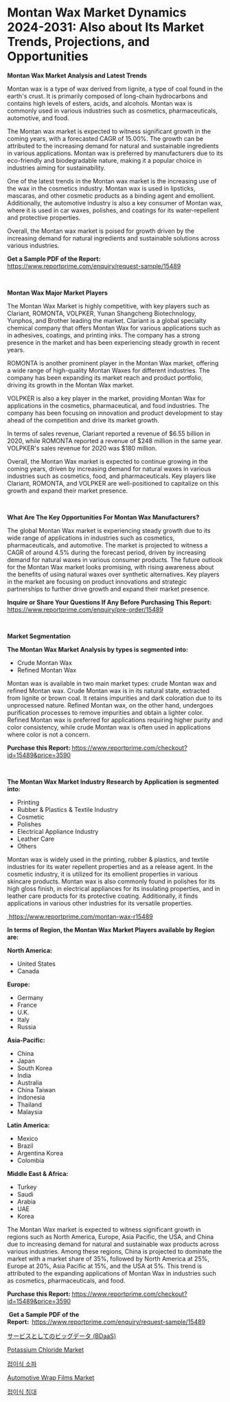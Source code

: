 <p><h1>Montan Wax Market Dynamics 2024-2031: Also about Its Market Trends, Projections, and Opportunities</h1></p><p><strong>Montan Wax Market Analysis and Latest Trends</strong></p>
<p><p>Montan wax is a type of wax derived from lignite, a type of coal found in the earth's crust. It is primarily composed of long-chain hydrocarbons and contains high levels of esters, acids, and alcohols. Montan wax is commonly used in various industries such as cosmetics, pharmaceuticals, automotive, and food.</p><p>The Montan wax market is expected to witness significant growth in the coming years, with a forecasted CAGR of 15.00%. The growth can be attributed to the increasing demand for natural and sustainable ingredients in various applications. Montan wax is preferred by manufacturers due to its eco-friendly and biodegradable nature, making it a popular choice in industries aiming for sustainability.</p><p>One of the latest trends in the Montan wax market is the increasing use of the wax in the cosmetics industry. Montan wax is used in lipsticks, mascaras, and other cosmetic products as a binding agent and emollient. Additionally, the automotive industry is also a key consumer of Montan wax, where it is used in car waxes, polishes, and coatings for its water-repellent and protective properties.</p><p>Overall, the Montan wax market is poised for growth driven by the increasing demand for natural ingredients and sustainable solutions across various industries.</p></p>
<p><strong>Get a Sample PDF of the Report:&nbsp;</strong> <a href="https://www.reportprime.com/enquiry/request-sample/15489">https://www.reportprime.com/enquiry/request-sample/15489</a></p>
<p>&nbsp;</p>
<p><strong>Montan Wax Major Market Players</strong></p>
<p><p>The Montan Wax Market is highly competitive, with key players such as Clariant, ROMONTA, VOLPKER, Yunan Shangcheng Biotechnology, Yunphos, and Brother leading the market. Clariant is a global specialty chemical company that offers Montan Wax for various applications such as in adhesives, coatings, and printing inks. The company has a strong presence in the market and has been experiencing steady growth in recent years.</p><p>ROMONTA is another prominent player in the Montan Wax market, offering a wide range of high-quality Montan Waxes for different industries. The company has been expanding its market reach and product portfolio, driving its growth in the Montan Wax market.</p><p>VOLPKER is also a key player in the market, providing Montan Wax for applications in the cosmetics, pharmaceutical, and food industries. The company has been focusing on innovation and product development to stay ahead of the competition and drive its market growth.</p><p>In terms of sales revenue, Clariant reported a revenue of $6.55 billion in 2020, while ROMONTA reported a revenue of $248 million in the same year. VOLPKER's sales revenue for 2020 was $180 million.</p><p>Overall, the Montan Wax market is expected to continue growing in the coming years, driven by increasing demand for natural waxes in various industries such as cosmetics, food, and pharmaceuticals. Key players like Clariant, ROMONTA, and VOLPKER are well-positioned to capitalize on this growth and expand their market presence.</p></p>
<p>&nbsp;</p>
<p><strong>What Are The Key Opportunities For Montan Wax Manufacturers?</strong></p>
<p><p>The global Montan Wax market is experiencing steady growth due to its wide range of applications in industries such as cosmetics, pharmaceuticals, and automotive. The market is projected to witness a CAGR of around 4.5% during the forecast period, driven by increasing demand for natural waxes in various consumer products. The future outlook for the Montan Wax market looks promising, with rising awareness about the benefits of using natural waxes over synthetic alternatives. Key players in the market are focusing on product innovations and strategic partnerships to further drive growth and expand their market presence.</p></p>
<p><strong>Inquire or Share Your Questions If Any Before Purchasing This Report:</strong> <a href="https://www.reportprime.com/enquiry/pre-order/15489">https://www.reportprime.com/enquiry/pre-order/15489</a></p>
<p>&nbsp;</p>
<p><strong>Market Segmentation</strong></p>
<p><strong>The Montan Wax Market Analysis by types is segmented into:</strong></p>
<p><ul><li>Crude Montan Wax</li><li>Refined Montan Wax</li></ul></p>
<p><p>Montan wax is available in two main market types: crude Montan wax and refined Montan wax. Crude Montan wax is in its natural state, extracted from lignite or brown coal. It retains impurities and dark coloration due to its unprocessed nature. Refined Montan wax, on the other hand, undergoes purification processes to remove impurities and obtain a lighter color. Refined Montan wax is preferred for applications requiring higher purity and color consistency, while crude Montan wax is often used in applications where color is not a concern.</p></p>
<p><strong>Purchase this Report:&nbsp;</strong><a href="https://www.reportprime.com/checkout?id=15489&price=3590">https://www.reportprime.com/checkout?id=15489&price=3590</a></p>
<p>&nbsp;</p>
<p><strong>The Montan Wax Market Industry Research by Application is segmented into:</strong></p>
<p><ul><li>Printing</li><li>Rubber & Plastics & Textile Industry</li><li>Cosmetic</li><li>Polishes</li><li>Electrical Appliance Industry</li><li>Leather Care</li><li>Others</li></ul></p>
<p><p>Montan wax is widely used in the printing, rubber & plastics, and textile industries for its water repellent properties and as a release agent. In the cosmetic industry, it is utilized for its emollient properties in various skincare products. Montan wax is also commonly found in polishes for its high gloss finish, in electrical appliances for its insulating properties, and in leather care products for its protective coating. Additionally, it finds applications in various other industries for its versatile properties.</p></p>
<p><a href="https://www.reportprime.com/montan-wax-r15489">&nbsp;https://www.reportprime.com/montan-wax-r15489</a></p>
<p><strong>In terms of Region, the Montan Wax Market Players available by Region are:</strong></p>
<p>
    <p> <strong> North America: </strong>
        <ul>
            <li>United States</li>
            <li>Canada</li>
        </ul>
        </p> 
    <p> <strong> Europe: </strong>
        <ul>
            <li>Germany</li>
            <li>France</li>
            <li>U.K.</li>
            <li>Italy</li>
            <li>Russia</li>
        </ul>
        </p> 
    <p> <strong> Asia-Pacific: </strong>
        <ul>
            <li>China</li>
            <li>Japan</li>
            <li>South Korea</li>
            <li>India</li>
            <li>Australia</li>
            <li>China Taiwan</li>
            <li>Indonesia</li>
            <li>Thailand</li>
            <li>Malaysia</li>
        </ul>
        </p> 
    <p> <strong> Latin America: </strong>
        <ul>
            <li>Mexico</li>
            <li>Brazil</li>
            <li>Argentina Korea</li>
            <li>Colombia</li>
        </ul>
        </p> 
    <p> <strong> Middle East & Africa: </strong>
        <ul>
            <li>Turkey</li>
            <li>Saudi</li>
            <li>Arabia</li>
            <li>UAE</li>
            <li>Korea</li>
        </ul>
    </p>
    </p>
<p><p>The Montan Wax market is expected to witness significant growth in regions such as North America, Europe, Asia Pacific, the USA, and China due to increasing demand for natural and sustainable wax products across various industries. Among these regions, China is projected to dominate the market with a market share of 35%, followed by North America at 25%, Europe at 20%, Asia Pacific at 15%, and the USA at 5%. This trend is attributed to the expanding applications of Montan Wax in industries such as cosmetics, pharmaceuticals, and food.</p></p>
<p><strong>Purchase this Report: </strong><a href="https://www.reportprime.com/checkout?id=15489&price=3590">https://www.reportprime.com/checkout?id=15489&price=3590</a></p>
<p>&nbsp;<strong>Get a Sample PDF of the Report:&nbsp;&nbsp;</strong><a href="https://www.reportprime.com/enquiry/request-sample/15489">https://www.reportprime.com/enquiry/request-sample/15489</a></p>
<p><strong></strong></p>
<p><p><a href="https://github.com/mm14022023/Market-Research-Report-List-1/blob/main/373744981757.md">サービスとしてのビッグデータ (BDaaS)</a></p><p><a href="https://github.com/DeonteStanton2023/Market-Research-Report-List-1/blob/main/potassium-chloride-market.md">Potassium Chloride Market</a></p><p><a href="https://github.com/JosefaRice/Market-Research-Report-List-1/blob/main/264203976167.md">접이식 소파</a></p><p><a href="https://github.com/Glendatilghmankmgz0rbhwpy/Market-Research-Report-List-2/blob/main/automotive-wrap-films-market.md">Automotive Wrap Films Market</a></p><p><a href="https://github.com/fernandotryO5lson96765/Market-Research-Report-List-1/blob/main/743663376166.md">접이식 침대</a></p></p>